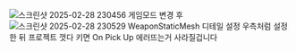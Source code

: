 ![스크린샷 2025-02-28 230456](https://github.com/user-attachments/assets/e74b01a0-8906-4e07-8bbf-64749fa15149)
게임모드 변경 후 
![스크린샷 2025-02-28 230529](https://github.com/user-attachments/assets/6f7b1b55-5ad1-48e3-b136-1111287c3fd3)
WeaponStaticMesh 디테일 설정 우측처럼 설정한 뒤
프로젝트 껏다 키면 On Pick Up 에러뜨는거 사라질겁니다
